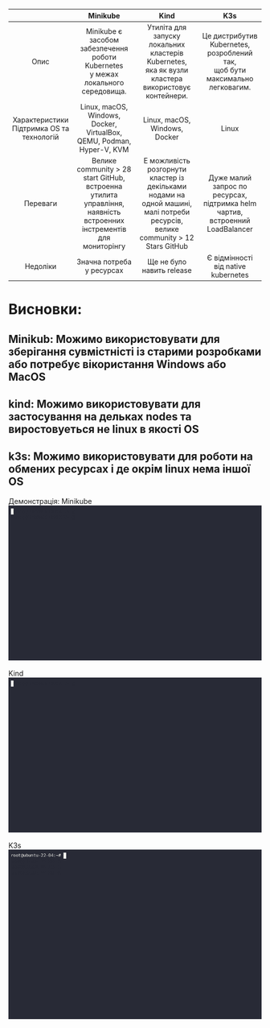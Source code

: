 

|              |Minikube   |Kind          |K3s       |
|:------------:|:-----------:|:--------------:|:----------:|
|Опис|Minikube є засобом забезпечення роботи Kubernetes<br> у межах локального середовища. |Утиліта для запуску локальних кластерів Kubernetes,<br> яка як вузли кластера використовує контейнери.|Це дистрибутив Kubernetes, розроблений так,<br> щоб бути максимально легковагим.|
|Характеристики <br> Підтримка OS та технологій|Linux, macOS, Windows, Docker, VirtualBox, QEMU, Podman, Hyper-V, KVM|Linux, macOS, Windows, Docker|Linux|
|Переваги|Велике community > 28 start GitHub, встроенна утилита управління,<br> наявність встроенних інстрементів для мониторінгу|Е можливість розгорнути кластер із декільками нодами на одной машині, <br>малі потреби ресурсів, велике community > 12 Stars GitHub|Дуже малий запрос по ресурсах, підтримка helm чартив, встроенний LoadBalancer|
|Недоліки|Значна потреба у ресурсах|Ще не було навить release|Є відмінності від native kubernetes|


# Висновки:

##  Minikub: Можимо використовувати для зберігання сувмістністі із старими розробками або потребує вікористання Windows або MacOS
##  kind: Можимо використовувати для застосування на дельках nodes та виростовуеться не linux в якості OS
##  k3s: Можимо використовувати для роботи на обмених ресурсах і де окрім linux нема іншої OS

Демонстрація:
Minikube \
![Image](./Minikube.gif)

Kind \
![Image](./kind.gif)

K3s \
![Image](./k3s.gif)
